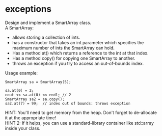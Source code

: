 # exceptions

Design and implement a SmartArray class.  
A SmartArray:  
* allows storing a collection of ints.  
* has a constructor that takes an int parameter which specifies the maximum number of ints the SmartArray can hold.
* Has a method at()  which returns a reference to the int at that index. 
* Has a method copy() for copying one SmartArray to another.        
* throws an exception if you try to access an out-of-bounds index.

Usage example:

```
SmartArray sa = SmartArray(5);

sa.at(0) = 2;
cout << sa.at(0) << endl; // 2
SmartArray sa2 = sa.copy();
sa2.at(7) = 99;  // index out of bounds: throws exception
```


HINT:  You'll need to get memory from the heap.  Don't forget to de-allocate it at the appropriate time!  
HINT 2:  If it helps, you can use a standard-library container like std::array inside your class.  
